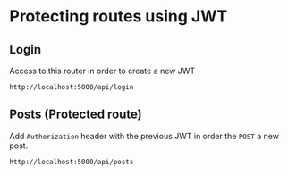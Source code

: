 # Protecting routes using JWT

## Login
Access to this router in order to create a new JWT

`http://localhost:5000/api/login`

## Posts (Protected route)
Add `Authorization` header with the previous JWT in order the `POST` a new post.

`http://localhost:5000/api/posts`